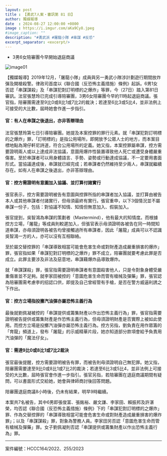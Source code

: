 ```yaml
---
layout: post
title : 【勇武7人案・審訊第 81 日】
author: 獨媒報導
date  : 2024-08-27 12:00:00 +0800
image : https://i.imgur.com/aKa9Cy8.jpeg
#image_caption: ""
description: "#勇武派 #屠龍小隊 #串謀 #反恐"
excerpt_separator: <excerpt/>
---
```


- 3男6女陪審團今早開始退庭商議

<excerpt/>

![image01](https://i.imgur.com/GIGMWFr.png)

【獨媒報導】2019年12月，「屠龍小隊」成員與另一勇武小隊涉計劃遊行期間放炸彈及開槍殺警。律政司首度以《聯合國（反恐怖主義措施）條例》起訴。6男1女否認「串謀謀殺」及「串謀犯對訂明標的之爆炸」等罪，今（27日）踏入第81日審訊。法官張慧玲已完成引導陪審團，3男6女陪審團今早約11時起退庭商議。張官指，陪審團需達至9比0或8比1或7比2的裁決；若達至6比3或5比4，並非法例上可接受的大比數，屆時她會作進一步指引。

#### 官：有人在串謀之後退出，亦非答辯理由

法官張慧玲第七日引導陪審團。她提及本案控罪的罪行元素。就「串謀犯對訂明標的之爆炸」罪，「訂明標的」是指公用場所，即開放予公眾人士的地方，而本案目標地點為灣仔軒尼詩道，符合公用場所的定義。她又指，本案控罪屬串謀，控方需要證明兩人或以上達成非法協議，意圖用爆炸性裝置導致他人死亡或遭受身體嚴重傷害。至於串謀者可以用身體語言、手勢、姿勢或行動達成協議，不一定要用書面形式。當協議達成後，串謀就已經完成；若串謀者仍然維持至少兩人，串謀就繼續存在。如有人在串謀之後退出，亦非答辯理由。

#### 官：控方需證明有意圖加入協議、並打算付諸實行

張官表示，控方需要證明被告有意圖與控罪所指的串謀者加入協議，並打算由被告本人或其他串謀者付諸實行，但毋須最終有實行。張官重申，以下3個情況並不屬串謀一份子，包括：對協議不知情、知情但無意加入、假裝加入。

張官提到，吳智鴻為串謀的策劃者（Mastermind），他有最大的知情度。而根據控方立場，「屠龍」等成員則較遲加入，但張官表示毋須證明各被告在同一時間知道串謀，亦毋須證明各被告均曾接觸過所有串謀者，因此「屠龍」成員可以不認識吳智鴻一方的人，亦可以沒有互相聯絡。

至於屬交替控罪的「串謀導致相當可能會危害生命或對財產造成嚴重損害的爆炸」罪，張官指如果「串謀犯對訂明標的之爆炸」罪不成立，陪審團就要考慮此罪是否成立。此罪主要涉及非法及惡意地，串謀藉爆炸品導致爆炸。

就「串謀謀殺」罪，張官指需要證明串謀者有意圖殺害他人，只是令對象身體受嚴重傷害並不足夠。就李家田被控的「意圖危害生命而管有槍械及彈藥」罪，張官認為陪審團需考慮李的招認口供，即提及自己曾經管有手槍，是否在警方威逼利誘之下作出。

#### 官：控方立場指投擲汽油彈亦屬恐怖主義行為

最後就劉佩凝被控的「串謀提供或籌集財產以作出恐怖主義行為」罪，張官指需要證明被告提供或籌集財產是作恐怖主義行為，但毋須證明財產是否實際上被如此使用。而控方立場是投擲汽油彈亦屬恐怖主義行為。控方另指，劉負責在用作眾籌的「育龍」頻道上，發布「屠龍」的示威精華片段，她亦知道部分款項會給予負責用汽油彈的「魔法仔女」。

#### 官：需達9比0或8比1或7比2裁決

張官最後提醒，控方需要證明被告有罪，而被告則毋須證明自己無犯罪。她又指，陪審團需要達至9比0或8比1或7比2的裁決；若達至6比3或5比4，並非法例上可接受的大比數，屆時張官會作進一步指引。張官另指，若陪審團在退庭商議期間有疑問，可以書面形式交給她，她會與律師商討後回答問題。

陪審團退庭商議8小時後，仍未有結果，明早9時繼續。

本案共7名被告，其中6男即張俊富、張銘裕、嚴文謙、李家田、賴振邦及許湛榮，均否認《聯合國（反恐怖主義措施）條例》下的「串謀犯對訂明標的之爆炸」罪、作為交替控罪的「串謀導致相當可能會危害生命或對財產造成嚴重損害的爆炸罪」；以及「串謀謀殺」罪，對象為警務人員。李家田另否認「意圖危害生命而管有槍械及彈藥」罪。女子劉佩凝則否認「串謀提供或籌集財產以作出恐怖主義行為」罪。

---

案件編號：HCCC164/2022、255/2023

